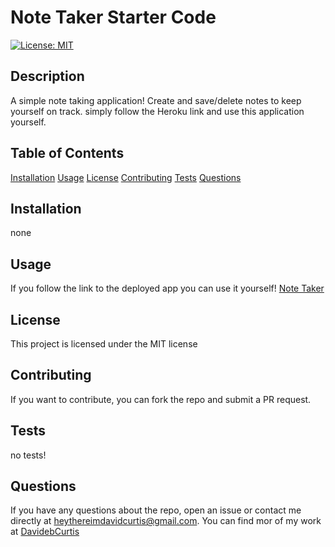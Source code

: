 # Note Taker Starter Code

[![License: MIT](https://img.shields.io/badge/License-MIT-yellow.svg)](https://opensource.org/licenses/MIT)

## Description

A simple note taking application! Create and save/delete notes to keep yourself on track. simply follow the Heroku link and use this application yourself.

## Table of Contents

[Installation](#installation)
[Usage](#usage)
[License](#license)
[Contributing](#contributing)
[Tests](#tests)
[Questions](#questions)

## Installation

none

## Usage

If you follow the link to the deployed app you can use it yourself! [Note Taker](https://secure-forest-87411.herokuapp.com/)

## License

This project is licensed under the MIT license

## Contributing

If you want to contribute, you can fork the repo and submit a PR request.

## Tests

no tests!

## Questions

If you have any questions about the repo, open an issue or contact me directly at [heythereimdavidcurtis@gmail.com](mailto:heythereimdavidcurtis@gmail.com). You can find mor of my work at [DavidebCurtis](https://github.com/DavidebCurtis)
